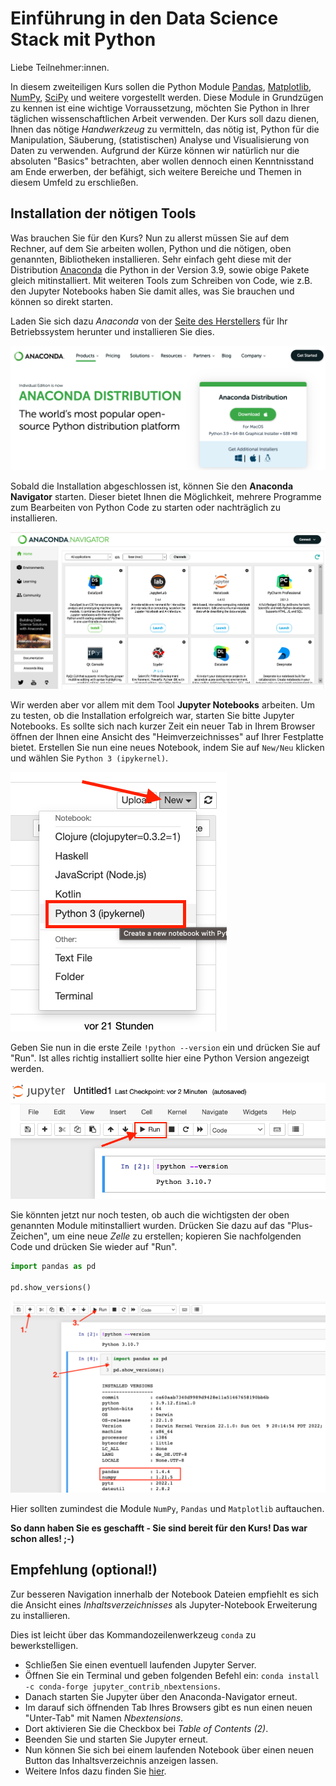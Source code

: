 # Einführung in den Data Science Stack mit Python

Liebe Teilnehmer:innen.

In diesem zweiteiligen Kurs sollen die Python Module [Pandas](https://pandas.pydata.org/), [Matplotlib](https://matplotlib.org/), [NumPy](https://numpy.org/), [SciPy](https://scipy.org/) und weitere vorgestellt werden. Diese Module in Grundzügen zu kennen ist eine wichtige Vorraussetzung, möchten Sie Python in Ihrer täglichen wissenschaftlichen Arbeit verwenden. Der Kurs soll dazu dienen, Ihnen das nötige *Handwerkzeug* zu vermitteln, das nötig ist, Python für die Manipulation, Säuberung, (statistischen) Analyse und Visualisierung von Daten zu verwenden. Aufgrund der Kürze können wir natürlich nur die absoluten "Basics" betrachten, aber wollen dennoch einen Kenntnisstand am Ende erwerben, der befähigt, sich weitere Bereiche und Themen in diesem Umfeld zu erschließen.

## Installation der nötigen Tools

Was brauchen Sie für den Kurs? Nun zu allerst müssen Sie auf dem Rechner, auf dem Sie arbeiten wollen, Python und die nötigen, oben genannten, Bibliotheken installieren. Sehr einfach geht diese mit der Distribution [Anaconda](https://anaconda.org/) die Python in der Version 3.9, sowie obige Pakete gleich mitinstalliert. Mit weiteren Tools zum Schreiben von Code, wie z.B. den Jupyter Notebooks haben Sie damit alles, was Sie brauchen und können so direkt starten.

Laden Sie sich dazu *Anaconda* von der [Seite des Herstellers](https://www.anaconda.com/products/distribution) für Ihr Betriebssystem herunter und installieren Sie dies.

![Anaconda Download](imgs/anaconda_download.png)

Sobald die Installation abgeschlossen ist, können Sie den **Anaconda Navigator** starten. Dieser bietet Ihnen die Möglichkeit, mehrere Programme zum Bearbeiten von Python Code zu starten oder nachträglich zu installieren.

![Anaconda Navigator](imgs/anaconda_navigator.png)

Wir werden aber vor allem mit dem Tool **Jupyter Notebooks** arbeiten. Um zu testen, ob die Installation erfolgreich war, starten Sie bitte Jupyter Notebooks. Es sollte sich nach kurzer Zeit ein neuer Tab in Ihrem Browser öffnen der Ihnen eine Ansicht des "Heimverzeichnisses" auf Ihrer Festplatte bietet. Erstellen Sie nun eine neues Notebook, indem Sie auf `New/Neu` klicken und wählen Sie `Python 3 (ipykernel)`.

![Jupyter Notebook Screenshot](imgs/jupyter_1.png)

Geben Sie nun in die erste Zeile `!python --version` ein und drücken Sie auf "Run". Ist alles richtig installiert sollte hier eine Python Version angezeigt werden.

![Jupyter Notebook Screenshot](imgs/jupyter_2.png)

Sie könnten jetzt nur noch testen, ob auch die wichtigsten der oben genannten Module mitinstalliert wurden. Drücken Sie dazu auf das "Plus-Zeichen", um eine neue *Zelle* zu erstellen; kopieren Sie nachfolgenden Code und drücken Sie wieder auf "Run".

``` python
import pandas as pd

pd.show_versions()
```

![Jupyter Notebook Screenshot](imgs/jupyter_3.png)

Hier sollten zumindest die Module `NumPy`, `Pandas` und `Matplotlib` auftauchen.

**So dann haben Sie es geschafft - Sie sind bereit für den Kurs! Das war schon alles! ;-)**

## Empfehlung (optional!)

Zur besseren Navigation innerhalb der Notebook Dateien empfiehlt es sich die Ansicht eines *Inhaltsverzeichnisses* als Jupyter-Notebook Erweiterung zu installieren.

Dies ist leicht über das Kommandozeilenwerkzeug `conda` zu bewerkstelligen.

- Schlieẞen Sie einen eventuell laufenden Jupyter Server.
- Öffnen Sie ein Terminal und geben folgenden Befehl ein: `conda install -c conda-forge jupyter_contrib_nbextensions`.
- Danach starten Sie Jupyter über den Anaconda-Navigator erneut.
- Im darauf sich öffnenden Tab Ihres Browsers gibt es nun einen neuen "Unter-Tab" mit Namen *Nbextensions*.
- Dort aktivieren Sie die Checkbox bei *Table of Contents (2)*.
- Beenden Sie und starten Sie Jupyter erneut.
- Nun können Sie sich bei einem laufenden Notebook über einen neuen Button das Inhaltsverzeichnis anzeigen lassen.
- Weitere Infos dazu finden Sie [hier](https://jupyter-contrib-nbextensions.readthedocs.io/en/latest/nbextensions/toc2/README.html).
